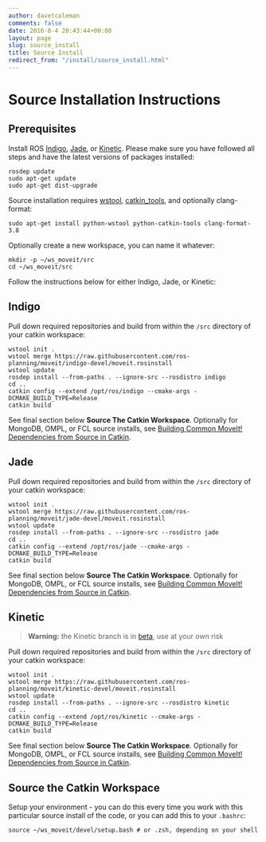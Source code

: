 ```yaml
---
author: davetcoleman
comments: false
date: 2016-8-4 20:43:44+00:00
layout: page
slug: source_install
title: Source Install
redirect_from: "/install/source_install.html"
---
```


# Source Installation Instructions

## Prerequisites

Install ROS [Indigo](http://www.ros.org/wiki/indigo/Installation/Ubuntu), [Jade](http://www.ros.org/wiki/jade/Installation/Ubuntu), or [Kinetic](http://www.ros.org/wiki/kinetic/Installation/Ubuntu). Please make sure you have followed all steps and have the latest versions of packages installed:

    rosdep update
    sudo apt-get update
    sudo apt-get dist-upgrade

Source installation requires [wstool](http://wiki.ros.org/wstool), [catkin_tools](https://catkin-tools.readthedocs.io/en/latest/), and optionally clang-format:

    sudo apt-get install python-wstool python-catkin-tools clang-format-3.8

Optionally create a new workspace, you can name it whatever:

    mkdir -p ~/ws_moveit/src
    cd ~/ws_moveit/src

Follow the instructions below for either Indigo, Jade, or Kinetic:

## Indigo

Pull down required repositories and build from within the ``/src`` directory of your catkin workspace:

    wstool init .
    wstool merge https://raw.githubusercontent.com/ros-planning/moveit/indigo-devel/moveit.rosinstall
    wstool update
    rosdep install --from-paths . --ignore-src --rosdistro indigo
    cd ..
    catkin config --extend /opt/ros/indigo --cmake-args -DCMAKE_BUILD_TYPE=Release
    catkin build

See final section below **Source The Catkin Workspace**. Optionally for MongoDB, OMPL, or FCL source installs, see [Building Common MoveIt! Dependencies from Source in Catkin](/install/source/dependencies/).

## Jade

Pull down required repositories and build from within the ``/src`` directory of your catkin workspace:

    wstool init .
    wstool merge https://raw.githubusercontent.com/ros-planning/moveit/jade-devel/moveit.rosinstall
    wstool update
    rosdep install --from-paths . --ignore-src --rosdistro jade
    cd ..
    catkin config --extend /opt/ros/jade --cmake-args -DCMAKE_BUILD_TYPE=Release
    catkin build

See final section below **Source The Catkin Workspace**. Optionally for MongoDB, OMPL, or FCL source installs, see [Building Common MoveIt! Dependencies from Source in Catkin](/install/source/dependencies/).

## Kinetic

> **Warning:** the Kinetic branch is in [beta](https://github.com/ros-planning/moveit/issues/18), use at your own risk

Pull down required repositories and build from within the ``/src`` directory of your catkin workspace:

    wstool init .
    wstool merge https://raw.githubusercontent.com/ros-planning/moveit/kinetic-devel/moveit.rosinstall
    wstool update
    rosdep install --from-paths . --ignore-src --rosdistro kinetic
    cd ..
    catkin config --extend /opt/ros/kinetic --cmake-args -DCMAKE_BUILD_TYPE=Release
    catkin build

See final section below **Source The Catkin Workspace**. Optionally for MongoDB, OMPL, or FCL source installs, see [Building Common MoveIt! Dependencies from Source in Catkin](/install/source/dependencies/).

## Source the Catkin Workspace

Setup your environment - you can do this every time you work with this particular source install of the code, or you can add this to your ``.bashrc``:

    source ~/ws_moveit/devel/setup.bash # or .zsh, depending on your shell
